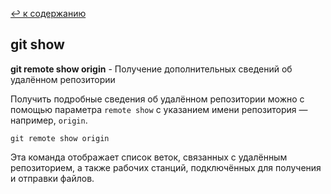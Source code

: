 [:leftwards_arrow_with_hook: к содержанию](./readme.md) 


## git show 

**git remote show origin** - Получение дополнительных сведений об удалённом репозитории

Получить подробные сведения об удалённом репозитории можно с помощью параметра ```remote show``` с указанием имени репозитория — например, ```origin```.

```mash=
git remote show origin
```

Эта команда отображает список веток, связанных с удалённым репозиторием, а также рабочих станций, подключённых для получения и отправки файлов.

